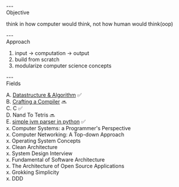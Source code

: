 
---\
Objective


think in how computer would think, not how human would think(oop) 



---\
Approach 


1. input -> computation -> output 
2. build from scratch 
3. modularize computer science concepts 




---\
Fields 


A. [Datastructure & Algorithm](https://github.com/Doohwancho/LeetCode.ps) :white_check_mark:\
B. [Crafting a Compiler](https://github.com/AcornPublishing/crafting-compiler/tree/master/Parser) :soon:\
C. C :white_check_mark:\
D. Nand To Tetris :soon:\
E. [simple jvm parser in python](https://www.youtube.com/user/badmephisto) :white_check_mark:\
x. Computer Systems: a Programmer's Perspective\
x. Computer Networking: A Top-down Approach\
x. Operating System Concepts\
x. Clean Architecture\
x. System Design Interview\
x. Fundamental of Software Architecture\
x. The Architecture of Open Source Applications\
x. Grokking Simplicity\
x. DDD

